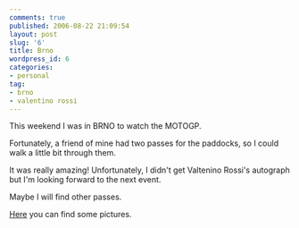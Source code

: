 ```yaml
---
comments: true
published: 2006-08-22 21:09:54
layout: post
slug: '6'
title: Brno
wordpress_id: 6
categories:
- personal
tag:
- brno
- valentino rossi
---
```


This weekend I was in BRNO to watch the MOTOGP.

Fortunately, a friend of mine had two passes for the paddocks, so I
could walk a little bit through them.

It was really amazing! Unfortunately, I didn't get Valtenino Rossi's
autograph but I'm looking forward to the next event.

Maybe I will find other passes.

[ Here](http://basetta.pupazzo.org/gallery/20060819Brno) you can find some pictures.
